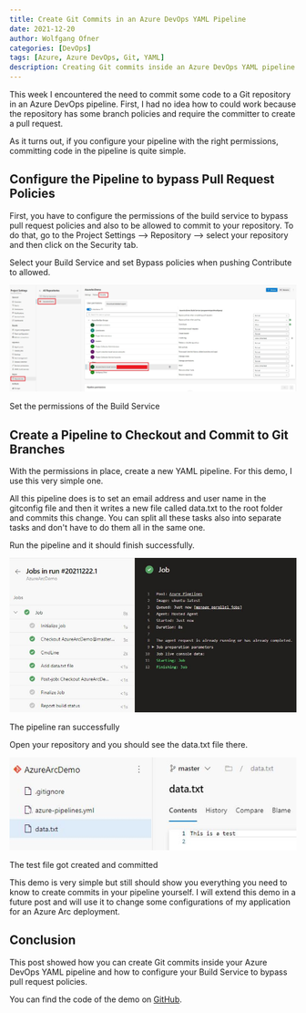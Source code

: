 ```yaml
---
title: Create Git Commits in an Azure DevOps YAML Pipeline
date: 2021-12-20
author: Wolfgang Ofner
categories: [DevOps]
tags: [Azure, Azure DevOps, Git, YAML]
description: Creating Git commits inside an Azure DevOps YAML pipeline is very easy but you may have to make some security configurations. 
---
```


This week I encountered the need to commit some code to a Git repository in an Azure DevOps pipeline. First, I had no idea how to could work because the repository has some branch policies and require the committer to create a pull request.

As it turns out, if you configure your pipeline with the right permissions, committing code in the pipeline is quite simple.

## Configure the Pipeline to bypass Pull Request Policies

First, you have to configure the permissions of the build service to bypass pull request policies and also to be allowed to commit to your repository. To do that, go to the Project Settings --> Repository --> select your repository and then click on the Security tab. 

Select your Build Service and set Bypass policies when pushing Contribute to allowed.

<div class="col-12 col-sm-10 aligncenter">
  <a href="/assets/img/posts/2021/12/Set-the-permissions-of-the-build-service.jpg"><img loading="lazy" src="/assets/img/posts/2021/12/Set-the-permissions-of-the-build-service.jpg" alt="Set the permissions of the Build Service" /></a>
  
  <p>
   Set the permissions of the Build Service
  </p>
</div>

## Create a Pipeline to Checkout and Commit to Git Branches

With the permissions in place, create a new YAML pipeline. For this demo, I use this very simple one.

<script src="https://gist.github.com/WolfgangOfner/7356c049cbe91cb231119dd2a0ea01be.js"></script>

All this pipeline does is to set an email address and user name in the gitconfig file and then it writes a new file called data.txt to the root folder and commits this change. You can split all these tasks also into separate tasks and don't have to do them all in the same one.

Run the pipeline and it should finish successfully.

<div class="col-12 col-sm-10 aligncenter">
  <a href="/assets/img/posts/2021/12/The-pipeline-ran-successfully.jpg"><img loading="lazy" src="/assets/img/posts/2021/12/The-pipeline-ran-successfully.jpg" alt="The pipeline ran successfully" /></a>
  
  <p>
   The pipeline ran successfully
  </p>
</div>

Open your repository and you should see the data.txt file there.

<div class="col-12 col-sm-10 aligncenter">
  <a href="/assets/img/posts/2021/12/The-test-file-got-created-and-committed.jpg"><img loading="lazy" src="/assets/img/posts/2021/12/The-test-file-got-created-and-committed.jpg" alt="The test file got created and committed" /></a>
  
  <p>
   The test file got created and committed
  </p>
</div>

This demo is very simple but still should show you everything you need to know to create commits in your pipeline yourself. I will extend this demo in a future post and will use it to change some configurations of my application for an Azure Arc deployment.

## Conclusion

This post showed how you can create Git commits inside your Azure DevOps YAML pipeline and how to configure your Build Service to bypass pull request policies. 

You can find the code of the demo on <a href="https://github.com/WolfgangOfner/AzureDevOpsGitCommit" target="_blank" rel="noopener noreferrer">GitHub</a>.